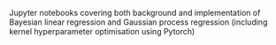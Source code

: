 Jupyter notebooks covering both background and implementation of Bayesian linear regression and Gaussian process regression (including kernel hyperparameter optimisation using Pytorch)
